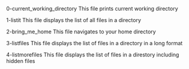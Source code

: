 0-current_working_directory
	This file prints current working directory

1-listit
	This file displays the list of all files in a directory

2-bring_me_home
	This file navigates to your home directory

3-listfiles
	This file displays the list of files in a directory in a long format

4-listmorefiles
	This file displays the list of files in a direstory including hidden files
